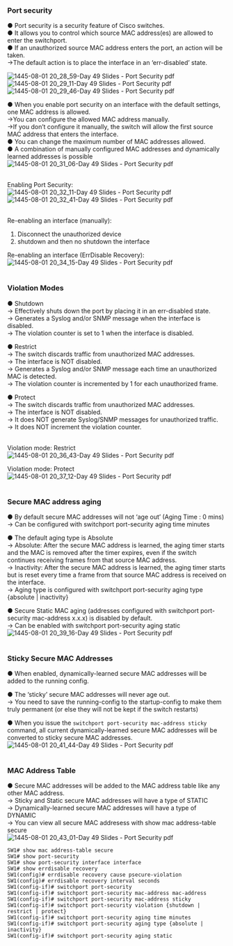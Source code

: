 ###  Port security  

● Port security is a security feature of Cisco switches.  
● It allows you to control which source MAC address(es) are allowed to enter the switchport.  
● If an unauthorized source MAC address enters the port, an action will be taken.  
    →The default action is to place the interface in an ‘err-disabled’ state.

![1445-08-01 20_28_59-Day 49 Slides - Port Security pdf](https://github.com/0xVoLk/CCNA-Note/assets/100092212/1762fd6e-dafc-4fb1-85ca-20f3aa297a76)  
![1445-08-01 20_29_11-Day 49 Slides - Port Security pdf](https://github.com/0xVoLk/CCNA-Note/assets/100092212/d28dcd31-45a1-4188-bc36-83be22cf5f32)  
![1445-08-01 20_29_46-Day 49 Slides - Port Security pdf](https://github.com/0xVoLk/CCNA-Note/assets/100092212/66d267f6-1166-4d18-a6f2-f93479349827)



● When you enable port security on an interface with the default settings, one MAC address is allowed.  
    →You can configure the allowed MAC address manually.  
    →If you don’t configure it manually, the switch will allow the first source MAC address that enters the interface.  
● You can change the maximum number of MAC addresses allowed.  
● A combination of manually configured MAC addresses and dynamically learned addresses is possible  
![1445-08-01 20_31_06-Day 49 Slides - Port Security pdf](https://github.com/0xVoLk/CCNA-Note/assets/100092212/7c3f1886-a656-4d92-8ac2-86c7257ad082)  
<br>


Enabling Port Security:  
![1445-08-01 20_32_11-Day 49 Slides - Port Security pdf](https://github.com/0xVoLk/CCNA-Note/assets/100092212/e2cf0a7f-4a6d-48e3-ba2d-b8e57855eeb5)  
![1445-08-01 20_32_41-Day 49 Slides - Port Security pdf](https://github.com/0xVoLk/CCNA-Note/assets/100092212/85d6f666-a7c1-4eaf-be4b-a65002d60251)  
<br>

Re-enabling an interface (manually):
1) Disconnect the unauthorized device  
2) shutdown and then no shutdown the interface

Re-enabling an interface (ErrDisable Recovery):  
![1445-08-01 20_34_15-Day 49 Slides - Port Security pdf](https://github.com/0xVoLk/CCNA-Note/assets/100092212/5946dc5c-5602-48c1-a8b2-2a68752c27b6)  
<br>


###  Violation Modes  

● Shutdown  
    → Effectively shuts down the port by placing it in an err-disabled state.  
    → Generates a Syslog and/or SNMP message when the interface is disabled.  
    → The violation counter is set to 1 when the interface is disabled.  

● Restrict  
    → The switch discards traffic from unauthorized MAC addresses.  
    → The interface is NOT disabled.  
    → Generates a Syslog and/or SNMP message each time an unauthorized MAC is detected.  
    → The violation counter is incremented by 1 for each unauthorized frame.

● Protect  
    → The switch discards traffic from unauthorized MAC addresses.  
    → The interface is NOT disabled.  
    → It does NOT generate Syslog/SNMP messages for unauthorized traffic.  
    → It does NOT increment the violation counter.  
    <br>


Violation mode: Restrict  
![1445-08-01 20_36_43-Day 49 Slides - Port Security pdf](https://github.com/0xVoLk/CCNA-Note/assets/100092212/af812a63-2689-465b-8e84-5448b0474fc6)


Violation mode: Protect  
![1445-08-01 20_37_12-Day 49 Slides - Port Security pdf](https://github.com/0xVoLk/CCNA-Note/assets/100092212/732e5631-a0ed-42f7-8bfb-f2af054193ff)  
<br>


###  Secure MAC address aging  

● By default secure MAC addresses will not ‘age out’ (Aging Time : 0 mins)  
→ Can be configured with switchport port-security aging time minutes

● The default aging type is Absolute  
    → Absolute: After the secure MAC address is learned, the aging timer starts and the MAC is removed after the timer expires, even if the switch continues receiving frames from that source MAC address.  
    → Inactivity: After the secure MAC address is learned, the aging timer starts but is reset every time a frame from that source MAC address is received on the interface.  
    → Aging type is configured with switchport port-security aging type {absolute | inactivity}
    
● Secure Static MAC aging (addresses configured with switchport port-security mac-address x.x.x) is disabled by default.  
    → Can be enabled with switchport port-security aging static  
![1445-08-01 20_39_16-Day 49 Slides - Port Security pdf](https://github.com/0xVoLk/CCNA-Note/assets/100092212/e23ca218-03f2-416e-afc1-6cdb6b3bac87)  
<br>


###  Sticky Secure MAC Addresses  

● When enabled, dynamically-learned secure MAC addresses will be added to the running config.

● The ‘sticky’ secure MAC addresses will never age out.  
→ You need to save the running-config to the startup-config to make them truly permanent (or else they will not be kept if the switch restarts)

● When you issue the ```switchport port-security mac-address sticky``` command, all current dynamically-learned secure MAC addresses will be converted to sticky secure MAC addresses.  
![1445-08-01 20_41_44-Day 49 Slides - Port Security pdf](https://github.com/0xVoLk/CCNA-Note/assets/100092212/99c4b4b1-575e-4169-b41a-f7105f9e428c)  
<br>


###  MAC Address Table  

● Secure MAC addresses will be added to the MAC address table like any other MAC address.  
    → Sticky and Static secure MAC addresses will have a type of STATIC  
    → Dynamically-learned secure MAC addresses will have a type of DYNAMIC  
    → You can view all secure MAC addresess with show mac address-table secure  
![1445-08-01 20_43_01-Day 49 Slides - Port Security pdf](https://github.com/0xVoLk/CCNA-Note/assets/100092212/f135904e-30d4-41b9-ae0e-53b2521fc99c)

```
SW1# show mac address-table secure
SW1# show port-security
SW1# show port-security interface interface
SW1# show errdisable recovery
SW1(config)# errdisable recovery cause psecure-violation
SW1(config)# errdisable recovery interval seconds
SW1(config-if)# switchport port-security
SW1(config-if)# switchport port-security mac-address mac-address
SW1(config-if)# switchport port-security mac-address sticky
SW1(config-if)# switchport port-security violation {shutdown | restrict | protect}
SW1(config-if)# switchport port-security aging time minutes
SW1(config-if)# switchport port-security aging type {absolute | inactivity}
SW1(config-if)# switchport port-security aging static
```




